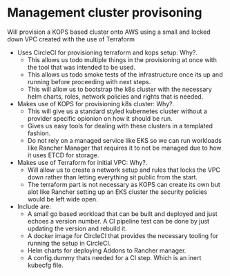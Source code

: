 # Management cluster provisoning

Will provision a KOPS based cluster onto AWS using a small and locked down VPC created with the use of Terraform

* Uses CircleCI for provisioning terraform and kops setup: Why?.
    * This allows us todo multiple things in the provisioning at once with the tool that was intended to be used.
    * This allows us todo smoke tests of the infrastructure once its up and running before proceeding with next steps.
    * This will allow us to bootstrap the k8s cluster with the necessary helm charts, roles, network policies and rights that is needed.
* Makes use of KOPS for provisioning k8s cluster: Why?.
    * This will give us a standard styled kubernetes cluster without a provider specific opionion on how it should be run.
    * Gives us easy tools for dealing with these clusters in a templated fashion.
    * Do not rely on a managed service like EKS so we can run workloads like Rancher Manager that requires it to not be managed due to how it uses ETCD for storage.
* Makes use of Terraform for initial VPC: Why?.
    * Will allow us to create a network setup and rules that locks the VPC down rather than letting everything sit public from the start.
    * The terraform part is not necessary as KOPS can create its own but alot like Rancher setting up an EKS cluster the security policies would be left wide open.
* Include are:
    * A small go based workload that can be built and deployed and just echoes a version number. A CI pipeline test can be done by just updating the version and rebuild it.
    * A docker image for CircleCI that provides the necessary tooling for running the setup in CircleCI.
    * Helm charts for deploying Addons to Rancher manager.
    * A config.dummy thats needed for a CI step. Which is an inert kubecfg file.
